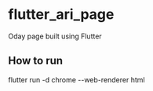 # flutter_ari_page

Oday page built using Flutter

## How to run

flutter run -d chrome --web-renderer html
